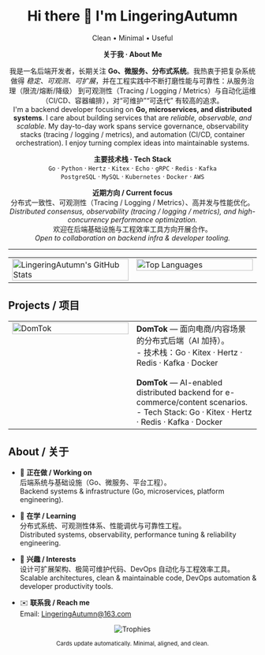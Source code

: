 <!-- title -->
<h1 align="center">Hi there 👋 I'm LingeringAutumn</h1>
<p align="center">Clean • Minimal • Useful</p>

<!-- Intro: CN/EN bilingual, centered -->
<div align="center">

  <p><b>关于我 · About Me</b></p>

  <p>
    我是一名后端开发者，长期关注 <b>Go、微服务、分布式系统</b>。我热衷于把复杂系统做得
    <i>稳定、可观测、可扩展</i>，并在工程实践中不断打磨性能与可靠性：从服务治理（限流/熔断/降级）
    到可观测性（Tracing / Logging / Metrics）与自动化运维（CI/CD、容器编排），对“可维护”“可迭代”
    有较高的追求。<br/>
    I'm a backend developer focusing on <b>Go, microservices, and distributed systems</b>.
    I care about building services that are <i>reliable, observable, and scalable</i>.
    My day-to-day work spans service governance, observability stacks (tracing / logging / metrics),
    and automation (CI/CD, container orchestration). I enjoy turning complex ideas into maintainable systems.
  </p>

  <p>
    <b>主要技术栈 · Tech Stack</b><br/>
    <code>Go</code> · <code>Python</code> · <code>Hertz</code> · <code>Kitex</code> · <code>Echo</code> ·
    <code>gRPC</code> · <code>Redis</code> · <code>Kafka</code>
    <br/>
    <code>PostgreSQL</code> · <code>MySQL</code> ·
    <code>Kubernetes</code> · <code>Docker</code> · <code>AWS</code>
  </p>

  <p>
    <b>近期方向 / Current focus</b><br/>
    分布式一致性、可观测性（Tracing / Logging / Metrics）、高并发与性能优化。<br/>
    <i>Distributed consensus, observability (tracing / logging / metrics), and high-concurrency performance optimization.</i><br/>
    欢迎在后端基础设施与工程效率工具方向开展合作。<br/>
    <i>Open to collaboration on backend infra & developer tooling.</i>
  </p>

</div>

<hr/>

<!-- 关键：用表格稳稳对齐两张卡（已支持亮/暗自动切换） -->
<table align="center">
  <tr>
    <td width="50%" valign="top">
      <!-- GitHub Stats -->
      <picture>
        <source srcset="https://github-readme-stats.vercel.app/api?username=LingeringAutumn&show_icons=true&include_all_commits=true&count_private=true&rank_icon=github&line_height=26&hide_border=true&theme=tokyonight" media="(prefers-color-scheme: dark)" />
        <source srcset="https://github-readme-stats.vercel.app/api?username=LingeringAutumn&show_icons=true&include_all_commits=true&count_private=true&rank_icon=github&line_height=26&hide_border=true&theme=algolia" media="(prefers-color-scheme: light), (prefers-color-scheme: no-preference)" />
        <img
          alt="LingeringAutumn's GitHub Stats"
          src="https://github-readme-stats.vercel.app/api?username=LingeringAutumn&show_icons=true&include_all_commits=true&count_private=true&rank_icon=github&line_height=26&hide_border=true&theme=algolia"
          width="100%" />
      </picture>
    </td>
    <td width="50%" valign="top">
      <!-- Top Languages -->
      <picture>
        <source srcset="https://github-readme-stats.vercel.app/api/top-langs/?username=LingeringAutumn&layout=compact&langs_count=8&card_width=430&hide_border=true&theme=tokyonight" media="(prefers-color-scheme: dark)" />
        <source srcset="https://github-readme-stats.vercel.app/api/top-langs/?username=LingeringAutumn&layout=compact&langs_count=8&card_width=430&hide_border=true&theme=algolia" media="(prefers-color-scheme: light), (prefers-color-scheme: no-preference)" />
        <img
          alt="Top Languages"
          src="https://github-readme-stats.vercel.app/api/top-langs/?username=LingeringAutumn&layout=compact&langs_count=8&card_width=430&hide_border=true&theme=algolia"
          width="100%" />
      </picture>
    </td>
  </tr>
</table>

<!-- 如果仍觉得两块底边不齐，请启用“等高版本”（把上面两张图替换为下面两张带 height 的版本）：
<img alt="..." src="..." height="195" width="100%" />
<img alt="..." src="..." height="195" width="100%" />
-->

## Projects / 项目

<!-- DomTok：左卡片（自动亮暗） + 右文案，双语简介 -->
<table>
  <tr>
    <td width="50%" valign="top">
      <a href="https://github.com/west2-online/DomTok">
        <picture>
          <source srcset="https://github-readme-stats.vercel.app/api/pin/?username=west2-online&repo=DomTok&hide_border=true&theme=tokyonight" media="(prefers-color-scheme: dark)" />
          <source srcset="https://github-readme-stats.vercel.app/api/pin/?username=west2-online&repo=DomTok&hide_border=true&theme=algolia" media="(prefers-color-scheme: light), (prefers-color-scheme: no-preference)" />
          <img
            alt="DomTok"
            src="https://github-readme-stats.vercel.app/api/pin/?username=west2-online&repo=DomTok&hide_border=true&theme=algolia"
            width="100%" />
        </picture>
      </a>
    </td>
    <td width="50%" valign="top">
      <b>DomTok</b> — 面向电商/内容场景的分布式后端（AI 加持）。<br/>
      - 技术栈：Go · Kitex · Hertz · Redis · Kafka · Docker<br/>
      <br/>
      <b>DomTok</b> — AI-enabled distributed backend for e-commerce/content scenarios.<br/>
      - Tech Stack: Go · Kitex · Hertz · Redis · Kafka · Docker<br/>
    </td>
  </tr>
</table>

<!-- 如需更多项目：按上面表格再加一行即可 -->

## About / 关于

- 🔭 **正在做 / Working on**  
  后端系统与基础设施（Go、微服务、平台工程）。  
  Backend systems & infrastructure (Go, microservices, platform engineering).

- 🌱 **在学 / Learning**  
  分布式系统、可观测性体系、性能调优与可靠性工程。  
  Distributed systems, observability, performance tuning & reliability engineering.

- 🧩 **兴趣 / Interests**  
  设计可扩展架构、极简可维护代码、DevOps 自动化与工程效率工具。  
  Scalable architectures, clean & maintainable code, DevOps automation & developer productivity tools.

- ✉️ **联系我 / Reach me**  
  Email: <a href="mailto:LingeringAutumn@163.com">LingeringAutumn@163.com</a>

<!-- 奖杯：亮/暗自动切换；浅色用 flat，暗色用 tokyonight；背景启用以保证可读性 -->
<p align="center">
  <picture>
    <source srcset="https://github-profile-trophy.vercel.app/?username=LingeringAutumn&theme=tokyonight&no-bg=false&no-frame=true&column=6" media="(prefers-color-scheme: dark)" />
    <source srcset="https://github-profile-trophy.vercel.app/?username=LingeringAutumn&theme=flat&no-bg=false&no-frame=true&column=6" media="(prefers-color-scheme: light), (prefers-color-scheme: no-preference)" />
    <img src="https://github-profile-trophy.vercel.app/?username=LingeringAutumn&theme=flat&no-bg=false&no-frame=true&column=6" alt="Trophies" />
  </picture>
</p>

<p align="center"><sub>Cards update automatically. Minimal, aligned, and clean.</sub></p>


<!-- ========== 主题/显示小贴士（可选，方便后续自己切换） ==========
1) 统计卡片与语言卡片可切换主题：&theme=
   - tokyonight（暗色友好） · radical · algolia · merko · gruvbox · dracula · monokai · calm · transparent
   示例：
   https://github-readme-stats.vercel.app/api?username=LingeringAutumn&theme=tokyonight

2) 自定义背景或渐变（可选）：
   &bg_color=30,e96443,904e95  （两色渐变）
   &bg_color=00000000           （全透明；配合 dark 主题可能文字偏暗）

3) 奖杯在暗色模式下看不清：
   - 选暗色友好主题：&theme=tokyonight 或 &theme=dracula 等
   - 取消透明背景：&no-bg=false（推荐）
   - 如仍偏暗，可去掉无边框：&no-frame=false 或换 theme

4) 两张卡片底边不齐：
   - 给两张 <img> 同时加相同 height，如 height="195"
   - 或减小右侧 card_width，避免一边内容过长
5) 主题色示例
  tokyonight：夜色霓虹风，蓝紫系暗色，高级感强，暗色模式下很和谐。
  radical：紫粉+亮红，霓虹感强，对比度高，偏酷炫。
  algolia：偏浅色、干净的蓝白系，清爽易读，浅色模式里很百搭。
  merko：绿调暗色，颗粒感/黑客风一点点，暗色里观感稳。
  gruvbox：复古大地色系（棕/橙/黄），护眼耐看，暗色友好。
  dracula：经典暗紫系暗色主题，知名度高、可读性好。
  monokai：老牌暗色代码配色（绿/黄/粉点缀），对比强，辨识度高。
  calm：柔和、低饱和，有些卡片项目支持（如 Streak Stats），在官方 GitHub Readme Stats（GRS）里有时会回落到默认主题（取决于当前版本是否收录）。
  transparent：透明背景，官方说明对 GitHub 默认的浅/深色主题都做了优化以保证可读性（适合两种模式切换）。
============================================================= -->

